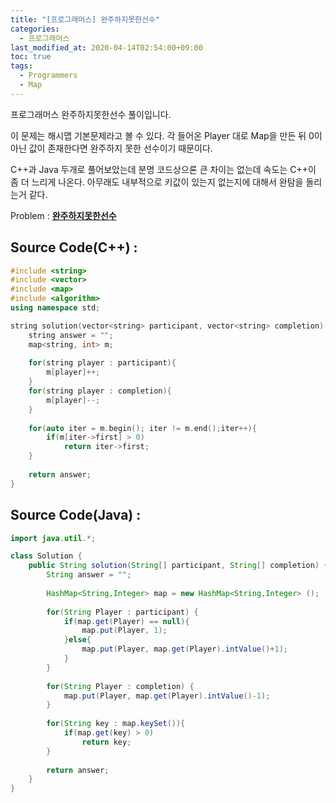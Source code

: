 ```yaml
---
title: "[프로그래머스] 완주하지못한선수"
categories: 
  - 프로그래머스
last_modified_at: 2020-04-14T02:54:00+09:00
toc: true
tags: 
  - Programmers
  - Map
---
```

프로그래머스 완주하지못한선수 풀이입니다.<br/>

이 문제는 해시맵 기본문제라고 볼 수 있다. 각 들어온 Player 대로 Map을 만든 뒤 0이 아닌 값이 존재한다면 완주하지 못한 선수이기 때문이다. 

C++과 Java 두개로 풀어보았는데 분명 코드상으론 큰 차이는 없는데 속도는 C++이 좀 더 느리게 나온다. 아무래도 내부적으로 키값이 있는지 없는지에 대해서 완탐을 돌리는거 같다. 

Problem : 
**[완주하지못한선수](https://programmers.co.kr/learn/courses/30/lessons/42576)**


Source Code(C++) : 
-----
```cpp
#include <string>
#include <vector>
#include <map>
#include <algorithm>
using namespace std;

string solution(vector<string> participant, vector<string> completion) {
	string answer = "";
	map<string, int> m;
    
    for(string player : participant){
        m[player]++;
    }
    for(string player : completion){
        m[player]--;
    }
    
    for(auto iter = m.begin(); iter != m.end();iter++){
        if(m[iter->first] > 0)
            return iter->first;
    }
    
	return answer;
}

```

Source Code(Java) : 
-----

```java
import java.util.*;

class Solution {
    public String solution(String[] participant, String[] completion) {
        String answer = "";
        
        HashMap<String,Integer> map = new HashMap<String,Integer> ();
        
        for(String Player : participant) {
        	if(map.get(Player) == null){
        		map.put(Player, 1);
        	}else{
        		map.put(Player, map.get(Player).intValue()+1);
        	}
        }
        
        for(String Player : completion) {
        	map.put(Player, map.get(Player).intValue()-1);
        }
        
        for(String key : map.keySet()){
        	if(map.get(key) > 0)
        		return key;
        }
        
        return answer;
    }
}
```

